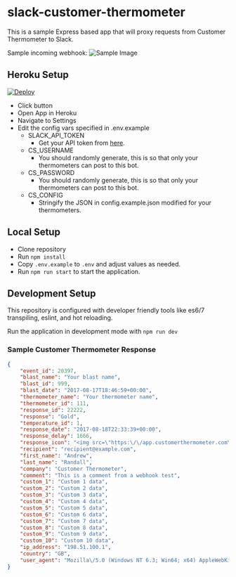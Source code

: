 # slack-customer-thermometer
This is a sample Express based app that will proxy requests from Customer Thermometer to Slack.

Sample incoming webhook:
![Sample Image](http://i.imgur.com/L0mYCoO.png)

## Heroku Setup

[![Deploy](https://www.herokucdn.com/deploy/button.svg)](https://heroku.com/deploy)

- Click button
- Open App in Heroku
- Navigate to Settings
- Edit the config vars specified in .env.example
    - SLACK_API_TOKEN
        - Get your API token from [here](https://api.slack.com/custom-integrations/legacy-tokens).
    - CS_USERNAME
      - You should randomly generate, this is so that only your thermometers can post to this bot.
    - CS_PASSWORD
      - You should randomly generate, this is so that only your thermometers can post to this bot.
    - CS_CONFIG
        - Stringify the JSON in config.example.json modified for your thermometers.

## Local Setup

- Clone repository
- Run `npm install`
- Copy `.env.example` to `.env` and adjust values as needed.
- Run `npm run start` to start the application.

## Development Setup

This repository is configured with developer friendly tools like es6/7 transpiling, eslint, and hot reloading. 

Run the application in development mode with `npm run dev`


### Sample Customer Thermometer Response

```json
{
    "event_id": 20397,
    "blast_name": "Your blast name",
    "blast_id": 999,
    "blast_date": "2017-08-17T18:46:59+00:00",
    "thermometer_name": "Your thermometer name",
    "thermometer_id": 111,
    "response_id": 22222,
    "response": "Gold",
    "temperature_id": 1,
    "response_date": "2017-08-18T22:33:39+00:00",
    "response_delay": 1666,
    "response_icon": "<img src=\"https:\/\/app.customerthermometer.com\/sites\/app\/images\/icon_sets\/smileys1\/gold1.jpg\" title=\"Gold\" \/>",
    "recipient": "recipient@example.com",
    "first_name": "Andrew",
    "last_name": "Randall",
    "company": "Customer Thermometer",
    "comment": "This is a comment from a webhook test",
    "custom_1": "Custom 1 data",
    "custom_2": "Custom 2 data",
    "custom_3": "Custom 3 data",
    "custom_4": "Custom 4 data",
    "custom_5": "Custom 5 data",
    "custom_6": "Custom 6 data",
    "custom_7": "Custom 7 data",
    "custom_8": "Custom 8 data",
    "custom_9": "Custom 9 data",
    "custom_10": "Custom 10 data",
    "ip_address": "198.51.100.1",
    "country": "GB",
    "user_agent": "Mozilla\/5.0 (Windows NT 6.3; Win64; x64) AppleWebKit\/537.36 (KHTML, like Gecko) Chrome\/60.0.3112.101 Safari\/537.36"
}
```
